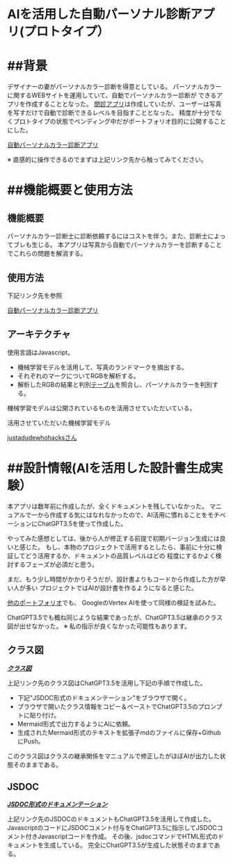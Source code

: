 
# AIを活用した自動パーソナル診断アプリ(プロトタイプ）


# ##背景
デザイナーの妻がパーソナルカラー診断を得意としている。
パーソナルカラーに関するWEBサイトを運用していて、自動でパーソナルカラー診断が
できるアプリを作成することとなった。
[問診アプリ](https://color.toshidayurika.com/diagnosis/)は作成していたが、ユーザーは写真を写すだけで自動で診断できるレベルを目指すこととなった。
精度が十分でなくプロトタイプの状態でペンディング中だがポートフォリオ目的に公開することにした。

[自動パーソナルカラー診断アプリ](https://color.toshidayurika.com/2021/04/30/web%e3%82%b5%e3%83%bc%e3%83%93%e3%82%b9%e3%82%92%e9%96%8b%e7%99%ba%e4%b8%ad/)

※ 直感的に操作できるのでまずは上記リンク先から触ってみてください。



# ##機能概要と使用方法
## 機能概要
パーソナルカラー診断士に診断依頼するにはコストを伴う。また、診断士によってブレも生じる。
本アプリは写真から自動でパーソナルカラーを診断することでこれらの問題を解消する。


## 使用方法
下記リンク先を参照

[自動パーソナルカラー診断アプリ](https://color.toshidayurika.com/2021/04/30/web%e3%82%b5%e3%83%bc%e3%83%93%e3%82%b9%e3%82%92%e9%96%8b%e7%99%ba%e4%b8%ad/)


## アーキテクチャ
使用言語はJavascript。

- 機械学習モデルを活用して、写真のランドマークを摘出する。
- それぞれのマークについてRGBを解析する。
- 解析したRGBの結果と判別[テーブル](./judge_data.js)を照合し、パーソナルカラーを判別する。

機械学習モデルは公開されているものを活用させていただいている。

活用させていただいた機械学習モデル

[justadudewhohacksさん](https://github.com/justadudewhohacks/face-api.js)


# ##設計情報(AIを活用した設計書生成実験）

本アプリは数年前に作成したが、全くドキュメントを残していなかった。
マニュアルで一から作成する気にはなれなかったので、AI活用に慣れることをモチベーションにChatGPT3.5を使って作成した。

やってみた感想としては、後から人が修正する前提で初期バージョン生成には良いと感じた。
もし、本物のプロジェクトで活用するとしたら、事前に十分に検証してどう活用するか、ドキュメントの品質レベルはどの
程度にするかよく検討するフェーズが必須だと思う。

まだ、もう少し時間がかかりそうだが、設計書よりもコードから作成した方が早い人が多い
プロジェクトではAIが設計書を作るようになると感じた。

[他のポートフォリオ](https://github.com/data2coordi/pub_makeup)でも、
GoogleのVertex AIを使って同様の検証を試みた。

ChatGPT3.5でも概ね同じような結果であったが、ChatGPT3.5は継承のクラス図が出せなかった。
※ 私の指示が良くなかった可能性もあります。



## クラス図
***[クラス図](./classDiagram.md)***

上記リンク先のクラス図はChatGPT3.5を活用し下記の手順で作成した。
- 下記"JSDOC形式のドキュメンテーション"をブラウザで開く。
- ブラウザで開いたクラス情報をコピー＆ペーストでChatGPT3.5のプロンプトに貼り付け。
- Mermaid形式で出力するようにAIに依頼。
- 生成されたMermaid形式のテキストを拡張子mdのファイルに保存+GithubにPush。

このクラス図はクラスの継承関係をマニュアルで修正したがほぼAIが出力した状態そのままである。



## JSDOC
***[JSDOC形式のドキュメンテーション](https://data2coordi.github.io/pub_makeup/jsdoc_document/index.html)***

上記リンク先のJSDOCのドキュメントもChatGPT3.5を活用して作成した。
JavascriptのコードにJSDOCコメント付与をChatGPT3.5に指示してJSDOCコメント付きJavascriptコードを作成。
その後、jsdocコマンドでHTML形式のドキュメントを生成している。
完全にChatGPT3.5が生成した状態そのままである。




